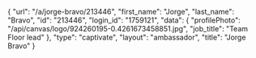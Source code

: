 {
    "url": "\/a\/jorge-bravo\/213446",
    "first_name": "Jorge",
    "last_name": "Bravo",
    "id": "213446",
    "login_id": "1759121",
    "data": {
        "profilePhoto": "\/api\/canvas\/logo\/924260195-0.4261673458851.jpg",
        "job_title": "Team Floor lead"
    },
    "type": "captivate",
    "layout": "ambassador",
    "title": "Jorge Bravo"
}